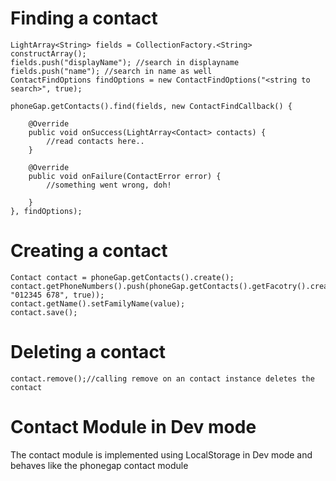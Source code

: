 # Finding a contact #

```
LightArray<String> fields = CollectionFactory.<String> constructArray();
fields.push("displayName"); //search in displayname 
fields.push("name"); //search in name as well
ContactFindOptions findOptions = new ContactFindOptions("<string to search>", true);

phoneGap.getContacts().find(fields, new ContactFindCallback() {

	@Override
	public void onSuccess(LightArray<Contact> contacts) {
		//read contacts here..
	}

	@Override
	public void onFailure(ContactError error) {
		//something went wrong, doh!

	}
}, findOptions);
```

# Creating a contact #
```
Contact contact = phoneGap.getContacts().create();
contact.getPhoneNumbers().push(phoneGap.getContacts().getFacotry().createContactField("home", "012345 678", true));
contact.getName().setFamilyName(value);
contact.save();
```

# Deleting a contact #
```
contact.remove();//calling remove on an contact instance deletes the contact
```

# Contact Module in Dev mode #
The contact module is implemented using LocalStorage in Dev mode and behaves like the phonegap contact module